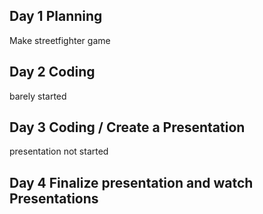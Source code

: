 ## Day 1 Planning
Make streetfighter game
## Day 2 Coding
barely started
## Day 3 Coding / Create a Presentation
presentation not started
## Day 4 Finalize presentation and watch Presentations
